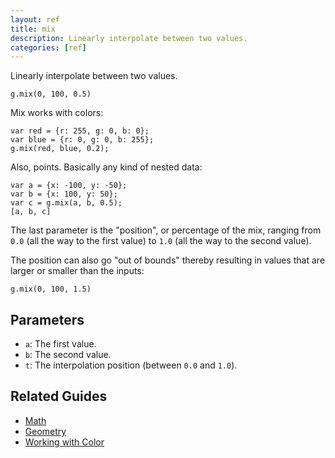 ```yaml
---
layout: ref
title: mix
description: Linearly interpolate between two values.
categories: [ref]
---
```

Linearly interpolate between two values.

    g.mix(0, 100, 0.5)

Mix works with colors: 

    var red = {r: 255, g: 0, b: 0};
    var blue = {r: 0, g: 0, b: 255}; 
    g.mix(red, blue, 0.2);

Also, points. Basically any kind of nested data: 

    var a = {x: -100, y: -50};
    var b = {x: 100, y: 50};
    var c = g.mix(a, b, 0.5);
    [a, b, c]

The last parameter is the "position", or percentage of the mix, ranging from `0.0` (all the way to the first value) to `1.0` (all the way to the second value).

The position can also go "out of bounds" thereby resulting in values that are larger or smaller than the inputs:

    g.mix(0, 100, 1.5)

## Parameters
- `a`: The first value.
- `b`: The second value.
- `t`: The interpolation position (between `0.0` and `1.0`).

## Related Guides
- [Math](/guide/math.html)
- [Geometry](/guide/geometry.html)
- [Working with Color](/guide/color.html)

